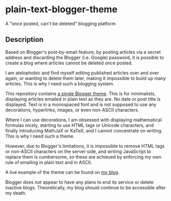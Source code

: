 # plain-text-blogger-theme

A "once posted, can't be deleted" blogging platform

## Description

Based on Blogger's post-by-email feature, by posting articles via a secret
address and discarding the Blogger (i.e. Google) password, it is possible to
create a blog where articles cannot be deleted once posted.

I am atelophobic and find myself editing published articles over and over again,
or wanting to delete them later, making it impossible to build up many articles.
This is why I need such a blogging system.

This repository contains [a single Blogger theme](theme.xml).  This is for
minimalists, displaying articles emailed in plain text as they are.  No date or
post title is displayed.  Text is in a monospaced font and is not supposed to
use any decorations, hyperlinks, images, or even non-ASCII characters.

Where I can use decorations, I am obsessed with displaying mathematical formulas
nicely, starting to use HTML tags or Unicode characters, and finally introducing
MathJaX or KaTeX, and I cannot concentrate on writing.  This is why I need such
a theme.

However, due to Blogger's limitations, it is impossible to remove HTML tags or
non-ASCII characters on the server side, and writing JavaScript to replace them
is cumbersome, so these are achieved by enforcing my own rule of emailing in
plain text and in ASCII.

A live example of the theme can be found on [my
blog](https://yuukikonnobot.blogspot.com/).

Blogger does not appear to have any plans to end its service or delete inactive
blogs.  Theoretically, my blog should continue to be accessible after my death.

